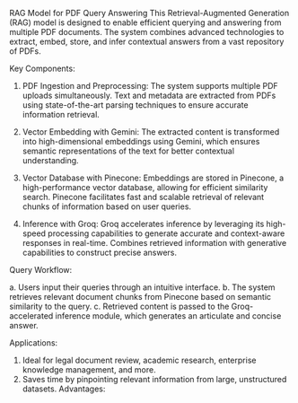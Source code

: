 RAG Model for PDF Query Answering
This Retrieval-Augmented Generation (RAG) model is designed to enable efficient querying and answering from multiple PDF documents. The system combines advanced technologies to extract, embed, store, and infer contextual answers from a vast repository of PDFs.

Key Components:
1. PDF Ingestion and Preprocessing:
  The system supports multiple PDF uploads simultaneously.
  Text and metadata are extracted from PDFs using state-of-the-art parsing techniques to ensure accurate information retrieval.

2. Vector Embedding with Gemini:
   The extracted content is transformed into high-dimensional embeddings using Gemini, which ensures semantic representations of the text for better contextual 
   understanding.
   
3. Vector Database with Pinecone:
  Embeddings are stored in Pinecone, a high-performance vector database, allowing for efficient similarity search.
  Pinecone facilitates fast and scalable retrieval of relevant chunks of information based on user queries.

4. Inference with Groq:
  Groq accelerates inference by leveraging its high-speed processing capabilities to generate accurate and context-aware responses in real-time.
  Combines retrieved information with generative capabilities to construct precise answers.

Query Workflow:

a. Users input their queries through an intuitive interface.
b. The system retrieves relevant document chunks from Pinecone based on semantic similarity to the query.
c. Retrieved content is passed to the Groq-accelerated inference module, which generates an articulate and concise answer.

Applications:
1. Ideal for legal document review, academic research, enterprise knowledge management, and more.
2. Saves time by pinpointing relevant information from large, unstructured datasets.
Advantages:

